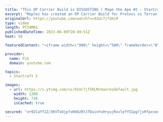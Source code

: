 ```yaml
---
title: "This OP Carrier Build is DISGUSTING | Mape the Ape #2 - StarCraft 2"
excerpt: "Maplez has created an OP Carrier Build for Protoss vs Terran (PvT) and has farmed wins from top tier players on the StarCraft 2 ladder  Reddit Thread: https://www.reddit.com/r/starcraft/comments/13lfymc/farming_top_gms_with_new_build_pvt/  Book of Filth 2.0: https://docs.google.com/document/d/1GbpZ-qjoUQ42ZwVsmk3cYgLZ1WYNcLc9l6KUo-Zuudk/edit?usp=sharing"
originalUrl: https://youtube.com/watch?v=91Uc7jfSKLM
type: video
length: PT34M6S
publishedDateTime: 2023-06-09T10:49:51Z
heat: 50

featuredContent: "<iframe width=\"800\" height=\"500\" frameborder=\"0\" src=\"https://www.youtube.com/embed/91Uc7jfSKLM\" allow=\"accelerometer; autoplay; encrypted-media; gyroscope; picture-in-picture\" allowfullscreen></iframe>"

provider:
  name: PiG
  domain: youtube.com

topics:
  - StarCraft 2

images:
  - url: https://i.ytimg.com/vi/91Uc7jfSKLM/maxresdefault.jpg
    width: 1280
    height: 720
    isCached: true

secured: "x+92CaYf2Z/3KVToOjpfxKHDzRYJfDuinYuH+yujRovlefY5Ipg7jsRfpxseAjfdvj2q+Tbru8sBZ8iASwsnLsdh6TKbqlc43M2hUK5fp2xqftzU85Ppz77pUCEXIexjzJZOZHF8fdAfgVeXyEZdlTGA4EUoY7QIsTPqgHUhIqZ+YNbqZzVqhubzyyjIfz0yddIQQVlRLIxoZgi1OrmdmEHJ2LJJhMb080H6iQOiajpAWxXRhmyyo5zATZdq60+POD52IIIUfwHtakABK8M8pnAkGXlP399lDmeF4l1xBV+MTx+zfjdev8IPQhwa34ZUkJV0fwk0tZt1ynACV8YL749lcmSUn4SHR2irxcDD47X/hI79khWYDyDtievrbXRTTp4zPKpUr/IHkJiZMkFIaIF62NQfU//ffm1PKS2Kiuw=;bTCKGiwiPgc3y85m3TLQXA=="
---
```


